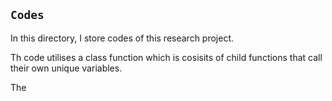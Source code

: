 ## `Codes`
In this directory, I store codes of this research project. 

Th code utilises a class function which is cosisits of child functions that 
call their own unique variables. 

The 